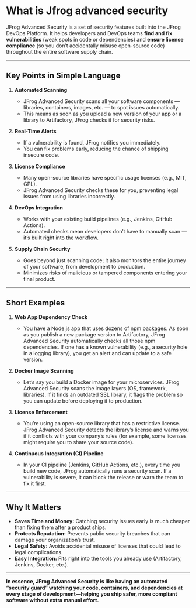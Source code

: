 # What is Jfrog advanced security
JFrog Advanced Security is a set of security features built into the JFrog DevOps Platform. It helps developers and DevOps teams **find and fix vulnerabilities** (weak spots in code or dependencies) and **ensure license compliance** (so you don’t accidentally misuse open-source code) throughout the entire software supply chain.

* * *

**Key Points in Simple Language**
---------------------------------

1.  **Automated Scanning**
    
    *   JFrog Advanced Security scans all your software components — libraries, containers, images, etc. — to spot issues automatically.
    *   This means as soon as you upload a new version of your app or a library to Artifactory, JFrog checks it for security risks.
2.  **Real-Time Alerts**
    
    *   If a vulnerability is found, JFrog notifies you immediately.
    *   You can fix problems early, reducing the chance of shipping insecure code.
3.  **License Compliance**
    
    *   Many open-source libraries have specific usage licenses (e.g., MIT, GPL).
    *   JFrog Advanced Security checks these for you, preventing legal issues from using libraries incorrectly.
4.  **DevOps Integration**
    
    *   Works with your existing build pipelines (e.g., Jenkins, GitHub Actions).
    *   Automated checks mean developers don’t have to manually scan — it’s built right into the workflow.
5.  **Supply Chain Security**
    
    *   Goes beyond just scanning code; it also monitors the entire journey of your software, from development to production.
    *   Minimizes risks of malicious or tampered components entering your final product.

* * *

**Short Examples**
------------------

1.  **Web App Dependency Check**
    
    *   You have a Node.js app that uses dozens of npm packages. As soon as you publish a new package version to Artifactory, JFrog Advanced Security automatically checks all those npm dependencies. If one has a known vulnerability (e.g., a security hole in a logging library), you get an alert and can update to a safe version.
2.  **Docker Image Scanning**
    
    *   Let’s say you build a Docker image for your microservices. JFrog Advanced Security scans the image layers (OS, framework, libraries). If it finds an outdated SSL library, it flags the problem so you can update before deploying it to production.
3.  **License Enforcement**
    
    *   You’re using an open-source library that has a restrictive license. JFrog Advanced Security detects the library’s license and warns you if it conflicts with your company’s rules (for example, some licenses might require you to share your source code).
4.  **Continuous Integration (CI) Pipeline**
    
    *   In your CI pipeline (Jenkins, GitHub Actions, etc.), every time you build new code, JFrog automatically runs a security scan. If a vulnerability is severe, it can block the release or warn the team to fix it first.

* * *

**Why It Matters**
------------------

*   **Saves Time and Money:** Catching security issues early is much cheaper than fixing them after a product ships.
*   **Protects Reputation:** Prevents public security breaches that can damage your organization’s trust.
*   **Legal Safety:** Avoids accidental misuse of licenses that could lead to legal complications.
*   **Easy Integration:** Fits right into the tools you already use (Artifactory, Jenkins, Docker, etc.).

* * *

**In essence, JFrog Advanced Security is like having an automated “security guard” watching your code, containers, and dependencies at every stage of development—helping you ship safer, more compliant software without extra manual effort.**

